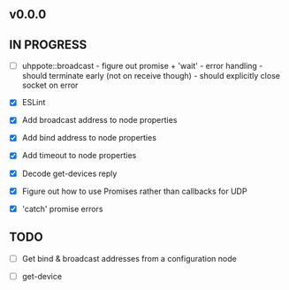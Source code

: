 ## v0.0.0

## IN PROGRESS

- [ ] uhppote::broadcast
      - figure out promise + 'wait'
      - error handling 
      - should terminate early (not on receive though)
      - should explicitly close socket on error

- [x] ESLint
- [x] Add broadcast address to node properties
- [x] Add bind address to node properties
- [x] Add timeout to node properties
- [x] Decode get-devices reply
- [x] Figure out how to use Promises rather than callbacks for UDP
- [x] 'catch' promise errors

## TODO

- [ ] Get bind & broadcast addresses from a configuration node
- [ ] get-device

